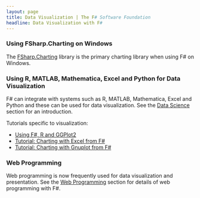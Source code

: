 ```yaml
---
layout: page
title: Data Visualization | The F# Software Foundation
headline: Data Visualization with F#
---
```



### Using FSharp.Charting on Windows

The [FSharp.Charting](http://fsharp.github.io/FSharp.Charting/) library is the primary charting library
when using F# on Windows.

### Using R, MATLAB, Mathematica, Excel and Python for Data Visualization

F# can integrate with systems such as R, MATLAB, Mathematica, Excel and Python and these can be used for data visualization.
See the [Data Science](/data-science/) section for an introduction.

Tutorials specific to visualization:

* [Using F#, R and GGPlot2](http://stackoverflow.com/questions/16820211/r-type-provider-and-ggplot2)
* [Tutorial: Charting with Excel from F#](http://msdn.microsoft.com/en-us/library/hh297098(v=vs.100).aspx)
* [Tutorial: Charting with Gnuplot from F#](http://msdn.microsoft.com/en-us/library/hh297126(v=vs.100).aspx)


### Web Programming

Web programming is now frequently used for data visualization and presentation. 
See the [Web Programming](/webstacks) section for details of web programming with F#.

